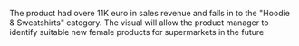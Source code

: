 The product had overe 11K euro in sales revenue and falls in to the "Hoodie & Sweatshirts" category. The visual will allow the product manager to identify suitable new female products for supermarkets in the future
